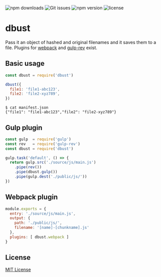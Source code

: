 ![npm downloads](https://img.shields.io/npm/dt/dbust.svg?style=flat-square)
![Git issues](https://img.shields.io/github/issues/marcel-robitaille/dbust.svg?style=flat-square)
![npm version](https://img.shields.io/npm/v/npm.svg?style=flat-square)
![license](https://img.shields.io/npm/l/express.svg?style=flat-square)


# dbust
Pass it an object of hashed and original filenames and it saves them to a file. Plugins for [webpack](https://webpack.github.io/) and [gulp-rev](https://npmjs.com/package/gulp-rev) exist.

## Basic usage

```js
const dbust = require('dbust')

dbust({
  file1: 'file1-abc123',
  file2: 'file2-xyz789',
})
```
```
$ cat manifest.json
{"file1": "file1-abc123","file2": "file2-xyz789"}
```

## Gulp plugin
```js
const gulp  = require('gulp')
const rev   = require('gulp-rev')
const dbust = require('dbust')

gulp.task('default', () => {
  return gulp.src('./source/js/main.js')
    .pipe(rev())
    .pipe(dbust.gulp())
    .pipe(gulp.dest('./public/js/'))
})
```

## Webpack plugin
```js
module.exports = {
  entry: './source/js/main.js',
  output: {
    path: './public/js/',
    filename: '[name]-[chunkname].js'
  },
  plugins: [ dbust.webpack ]
}
```

## License

[MIT License](http://en.wikipedia.org/wiki/MIT_License)
